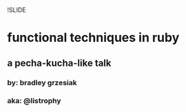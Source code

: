 !SLIDE
# functional techniques in ruby

## a pecha-kucha-like talk

### by: bradley grzesiak

### aka: @listrophy

